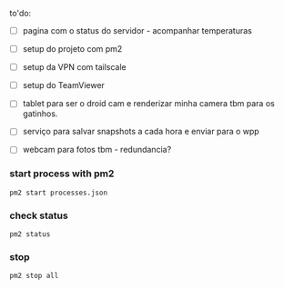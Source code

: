 to'do:
- [ ] pagina com o status do servidor - acompanhar temperaturas
- [ ] setup do projeto com pm2
- [ ] setup da VPN com tailscale
- [ ] setup do TeamViewer
- [ ] tablet para ser o droid cam e renderizar minha camera tbm para os gatinhos.
- [ ] serviço para salvar snapshots a cada hora e enviar para o wpp
- [ ] webcam para fotos tbm - redundancia?


### start process with pm2
```
pm2 start processes.json
```

### check status

```
pm2 status
```

### stop

```
pm2 stop all
```
